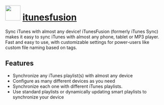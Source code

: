 ﻿# <img src="https://cdn.rawgit.com/chocolatey/chocolatey-coreteampackages/1e793798a1b6d9c6a0fc2b4fe91c850fa253ade1/icons/itunesfusion.png" width="48" height="48"/> [itunesfusion](https://chocolatey.org/packages/itunesfusion)


Sync iTunes with almost any device! iTunesFusion (formerly iTunes Sync) makes it easy to sync iTunes with almost any phone, tablet or MP3 player. Fast and easy to use, with customizable settings for power-users like custom file naming based on tags.

## Features
- Synchronize any iTunes playlist(s) with almost any device
- Configure as many different devices as you need
- Synchronize each one with different iTunes playlists.
- Use standard playlists or dynamically updating smart playlists to synchronize your device

